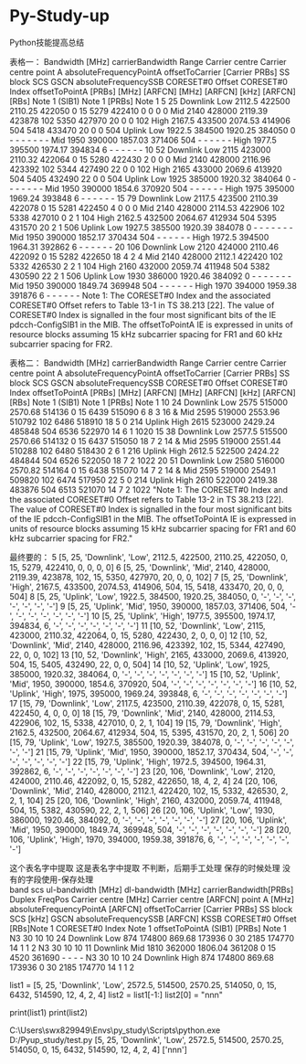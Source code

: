 # Py-Study-up
Python技能提高总结

表格一：
Bandwidth [MHz]	carrierBandwidth	Range		Carrier centre	Carrier centre	point A	absoluteFrequencyPointA	offsetToCarrier [Carrier PRBs]	SS block SCS	GSCN	absoluteFrequencySSB		CORESET#0 Offset	CORESET#0 Index	offsetToPointA
	[PRBs]			[MHz]	[ARFCN]	[MHz]	[ARFCN]		[kHz]		[ARFCN]		[RBs]	Note 1	(SIB1)
													Note 1		[PRBs]
															Note 1
5	25	Downlink	Low	2112.5	422500	2110.25	422050	0	15	5279	422410	0	0	0	0
			Mid	2140	428000	2119.39	423878	102		5350	427970	20	0	0	102
			High	2167.5	433500	2074.53	414906	504		5418	433470	20	0	0	504
		Uplink	Low	1922.5	384500	1920.25	384050	0	-	-	-	-	-	-	-
			Mid	1950	390000	1857.03	371406	504		-	-	-	-	-	-
			High	1977.5	395500	1974.17	394834	6		-	-	-	-	-	-
10	52	Downlink	Low	2115	423000	2110.32	422064	0	15	5280	422430	2	0	0	0
			Mid	2140	428000	2116.96	423392	102		5344	427490	22	0	0	102
			High	2165	433000	2069.6	413920	504		5405	432490	22	0	0	504
		Uplink	Low	1925	385000	1920.32	384064	0	-	-	-	-	-	-	-
			Mid	1950	390000	1854.6	370920	504		-	-	-	-	-	-
			High	1975	395000	1969.24	393848	6		-	-	-	-	-	-
15	79	Downlink	Low	2117.5	423500	2110.39	422078	0	15	5281	422450	4	0	0	0
			Mid	2140	428000	2114.53	422906	102		5338	427010	0	2	1	104
			High	2162.5	432500	2064.67	412934	504		5395	431570	20	2	1	506
		Uplink	Low	1927.5	385500	1920.39	384078	0	-	-	-	-	-	-	-
			Mid	1950	390000	1852.17	370434	504		-	-	-	-	-	-
			High	1972.5	394500	1964.31	392862	6		-	-	-	-	-	-
20	106	Downlink	Low	2120	424000	2110.46	422092	0	15	5282	422650	18	4	2	4
			Mid	2140	428000	2112.1	422420	102		5332	426530	2	2	1	104
			High	2160	432000	2059.74	411948	504		5382	430590	22	2	1	506
		Uplink	Low	1930	386000	1920.46	384092	0	-	-	-	-	-	-	-
			Mid	1950	390000	1849.74	369948	504		-	-	-	-	-	-
			High	1970	394000	1959.38	391876	6		-	-	-	-	-	-
Note 1: The CORESET#0 Index and the associated CORESET#0 Offset refers to Table 13-1 in TS 38.213 [22]. The value of CORESET#0 Index is signalled in the four most significant bits of the IE pdcch-ConfigSIB1 in the MIB. The offsetToPointA IE is expressed in units of resource blocks assuming 15 kHz subcarrier spacing for FR1 and 60 kHz subcarrier spacing for FR2.															


表格二：
Bandwidth [MHz]	carrierBandwidth	Range		Carrier centre	Carrier centre	point A	absoluteFrequencyPointA	offsetToCarrier [Carrier PRBs]	SS block SCS	GSCN	absoluteFrequencySSB		CORESET#0 Offset	CORESET#0 Index	offsetToPointA
	[PRBs]			[MHz]	[ARFCN]	[MHz]	[ARFCN]		[kHz]		[ARFCN]		[RBs]	Note 1	(SIB1)
													Note 1		[PRBs]
															Note 1
10	24	Downlink	Low	2575	515000	2570.68	514136	0	15	6439	515090	6	8	3	16
		&	Mid	2595	519000	2553.96	510792	102		6486	518910	18	5	0	214
		Uplink	High	2615	523000	2429.24	485848	504		6536	522970	14	6	1	1020
15	38	Downlink	Low	2577.5	515500	2570.66	514132	0	15	6437	515050	18	7	2	14
		&	Mid	2595	519000	2551.44	510288	102		6480	518430	2	6	1	216
		Uplink	High	2612.5	522500	2424.22	484844	504		6526	522050	18	7	2	1022
20	51	Downlink	Low	2580	516000	2570.82	514164	0	15	6438	515070	14	7	2	14
		&	Mid	2595	519000	2549.1	509820	102		6474	517950	22	5	0	214
		Uplink	High	2610	522000	2419.38	483876	504		6513	521070	14	7	2	1022
"Note 1: The CORESET#0 Index and the associated CORESET#0 Offset refers to Table 13-2 in TS 38.213 [22]. The value of CORESET#0 Index is signalled in the four most significant bits of the IE pdcch-ConfigSIB1 in the MIB. The offsetToPointA IE is expressed in units of resource blocks assuming 15 kHz subcarrier spacing for FR1 and 60 kHz subcarrier spacing for FR2."															

最终要的：
5 [5, 25, 'Downlink', 'Low', 2112.5, 422500, 2110.25, 422050, 0, 15, 5279, 422410, 0, 0, 0, 0]
6 [5, 25, 'Downlink', 'Mid', 2140, 428000, 2119.39, 423878, 102, 15, 5350, 427970, 20, 0, 0, 102]
7 [5, 25, 'Downlink', 'High', 2167.5, 433500, 2074.53, 414906, 504, 15, 5418, 433470, 20, 0, 0, 504]
8 [5, 25, 'Uplink', 'Low', 1922.5, 384500, 1920.25, 384050, 0, '-', '-', '-', '-', '-', '-', '-']
9 [5, 25, 'Uplink', 'Mid', 1950, 390000, 1857.03, 371406, 504, '-', '-', '-', '-', '-', '-', '-']
10 [5, 25, 'Uplink', 'High', 1977.5, 395500, 1974.17, 394834, 6, '-', '-', '-', '-', '-', '-', '-']
11 [10, 52, 'Downlink', 'Low', 2115, 423000, 2110.32, 422064, 0, 15, 5280, 422430, 2, 0, 0, 0]
12 [10, 52, 'Downlink', 'Mid', 2140, 428000, 2116.96, 423392, 102, 15, 5344, 427490, 22, 0, 0, 102]
13 [10, 52, 'Downlink', 'High', 2165, 433000, 2069.6, 413920, 504, 15, 5405, 432490, 22, 0, 0, 504]
14 [10, 52, 'Uplink', 'Low', 1925, 385000, 1920.32, 384064, 0, '-', '-', '-', '-', '-', '-', '-']
15 [10, 52, 'Uplink', 'Mid', 1950, 390000, 1854.6, 370920, 504, '-', '-', '-', '-', '-', '-', '-']
16 [10, 52, 'Uplink', 'High', 1975, 395000, 1969.24, 393848, 6, '-', '-', '-', '-', '-', '-', '-']
17 [15, 79, 'Downlink', 'Low', 2117.5, 423500, 2110.39, 422078, 0, 15, 5281, 422450, 4, 0, 0, 0]
18 [15, 79, 'Downlink', 'Mid', 2140, 428000, 2114.53, 422906, 102, 15, 5338, 427010, 0, 2, 1, 104]
19 [15, 79, 'Downlink', 'High', 2162.5, 432500, 2064.67, 412934, 504, 15, 5395, 431570, 20, 2, 1, 506]
20 [15, 79, 'Uplink', 'Low', 1927.5, 385500, 1920.39, 384078, 0, '-', '-', '-', '-', '-', '-', '-']
21 [15, 79, 'Uplink', 'Mid', 1950, 390000, 1852.17, 370434, 504, '-', '-', '-', '-', '-', '-', '-']
22 [15, 79, 'Uplink', 'High', 1972.5, 394500, 1964.31, 392862, 6, '-', '-', '-', '-', '-', '-', '-']
23 [20, 106, 'Downlink', 'Low', 2120, 424000, 2110.46, 422092, 0, 15, 5282, 422650, 18, 4, 2, 4]
24 [20, 106, 'Downlink', 'Mid', 2140, 428000, 2112.1, 422420, 102, 15, 5332, 426530, 2, 2, 1, 104]
25 [20, 106, 'Downlink', 'High', 2160, 432000, 2059.74, 411948, 504, 15, 5382, 430590, 22, 2, 1, 506]
26 [20, 106, 'Uplink', 'Low', 1930, 386000, 1920.46, 384092, 0, '-', '-', '-', '-', '-', '-', '-']
27 [20, 106, 'Uplink', 'Mid', 1950, 390000, 1849.74, 369948, 504, '-', '-', '-', '-', '-', '-', '-']
28 [20, 106, 'Uplink', 'High', 1970, 394000, 1959.38, 391876, 6, '-', '-', '-', '-', '-', '-', '-']



这个表名字中提取	这是表名字中提取	不判断，后期手工处理			保存的时候处理										没有的字段使用-保存处理			
band 	scs	ul-bandwidth [MHz]	dl-bandwidth [MHz]	carrierBandwidth[PRBs]	Duplex	FreqPos	Carrier centre [MHz]	Carrier centre [ARFCN]	point A [MHz]	absoluteFrequencyPointA [ARFCN]	offsetToCarrier [Carrier PRBs]	SS block SCS [kHz]	GSCN	absoluteFrequencySSB [ARFCN]	KSSB	CORESET#0 Offset [RBs]Note 1	CORESET#0 Index Note 1 	offsetToPointA (SIB1) [PRBs] Note 1
N3	30	10	10	24	Downlink	Low	874	174800	869.68	173936	0	30	2185	174770	14	1	1	2
N3	30	10	10	11	Downlink	Mid	1810	362000	1806.04	361208	0	15	4520	361690	-	-	-	-
N3	30	10	10	24	Downlink	High	874	174800	869.68	173936	0	30	2185	174770	14	1	1	2


list1 = [5, 25, 'Downlink', 'Low', 2572.5, 514500, 2570.25, 514050, 0, 15, 6432, 514590, 12, 4, 2, 4]
list2 = list1[-1:]
list2[0] = "nnn"

print(list1)
print(list2)

C:\Users\swx829949\Envs\py_study\Scripts\python.exe D:/Pyup_study/test.py
[5, 25, 'Downlink', 'Low', 2572.5, 514500, 2570.25, 514050, 0, 15, 6432, 514590, 12, 4, 2, 4]
['nnn']
